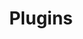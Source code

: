 ---
title: Plugins
parent: resources
order: 1
sitemap:
  priority: 1
  changefreq: 'weekly'

# sections:

#    - file: plugins
#      layout: text

---